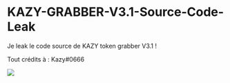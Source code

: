 # KAZY-GRABBER-V3.1-Source-Code-Leak
Je leak le code source de KAZY token grabber V3.1 !

Tout crédits à : Kazy#0666

<img src="https://media.discordapp.net/attachments/963359661745135626/974588764594769940/unknown.png"></img>
